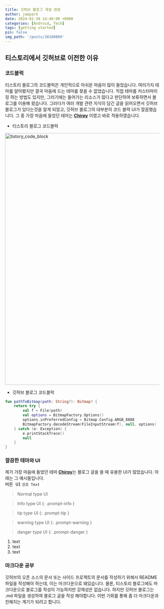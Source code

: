 ```yaml
---
title: 깃허브 블로그 개설 완료
author: jaepark
date: 2024-01-30 14:49:00 +0900
categories: [Android, Tech]
tags: [getting started]
pin: false
img_path: '/posts/20180809'
---
```


## 티스토리에서 깃허브로 이전한 이유

### 코드블럭

티스토리 블로그의 코드블럭은 개인적으로 아쉬운 마음이 많이 들었습니다. 여러가지 테마를 알아봤지만 결국 마음에 드는 테마를 찾을 수 없었습니다. 
직접 테마를 커스터마이징 하는 방법도 있지만, 그러기에는 들어가는 리소스가 많다고 판단하여 보류하면서 블로그를 이용해 왔습니다.
그러다가 여러 개발 관련 지식이 담긴 글을 읽어오면서 깃허브 블로그가 있다는것을 알게 되었고, 깃허브 블로그의 대부분의 코드 블럭 UI가 깔끔했습니다. 
그 중 가장 마음에 들었던 테마는 [**Chirpy**][chirpy] 이였고 바로 적용하였습니다.

- 티스토리 블로그 코드블럭

<img width="822" alt="tistory_code_block" src="https://github.com/YoonJaePark3908/StockPortfolio/assets/54883589/c06ab3b8-ac76-4846-8370-41c3aa51fae2">

- 깃허브 블로그 코드블럭
``` kotlin
fun pathToBitmap(path: String?): Bitmap? {
    return try {
        val f = File(path)
        val options = BitmapFactory.Options()
        options.inPreferredConfig = Bitmap.Config.ARGB_8888
        BitmapFactory.decodeStream(FileInputStream(f), null, options)
    } catch (e: Exception) {
        e.printStackTrace()
        null
    }
}
```

### 깔끔한 테마와 UI
제가 가장 마음에 들었던 테마 [**Chirpy**][chirpy]는 블로그 글을 쓸 때 유용한 UI가 많았습니다. 아래는 그 예시들입니다.  
<kbd>버튼 UI</kbd> `강조 Text`

> Normal type UI

> Info type UI
{: .prompt-info }

> tip type UI
{: .prompt-tip }

> warning type UI
{: .prompt-warning }

> danger type UI
{: .prompt-danger }

1. text
2. text
3. text

### 마크다운 공부
깃허브의 오픈 소스의 문서 또는 사이드 프로젝트의 문서를 작성하기 위해서 README 파일을 작성해야 하는데, 이는 마크다운으로 돼있습니다. 물론, 티스토리 블로그에도 
마크다운으로 블로그를 작성이 가능하지만 강제성은 없습니다. 하지만 깃허브 블로그는 .md 파일을 생성하여 블로그 글을 작성 해야합니다. 
이번 기회를 통해 좀 더 마크다운과 친해지는 계기가 되려고 합니다.

[chirpy]: https://github.com/cotes2020/jekyll-theme-chirpy
